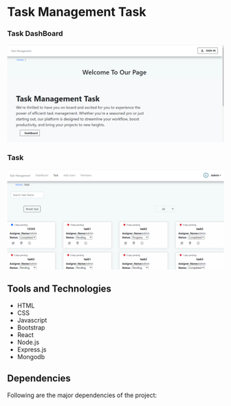 # Task Management Task

### Task DashBoard

![Dashboard](./src/img/Dashboard.png)

### Task 

![Task](./src/img/task.png)


## Tools and Technologies

- HTML
- CSS
- Javascript
- Bootstrap
- React
- Node.js
- Express.js
- Mongodb

## Dependencies

Following are the major dependencies of the project:

 



